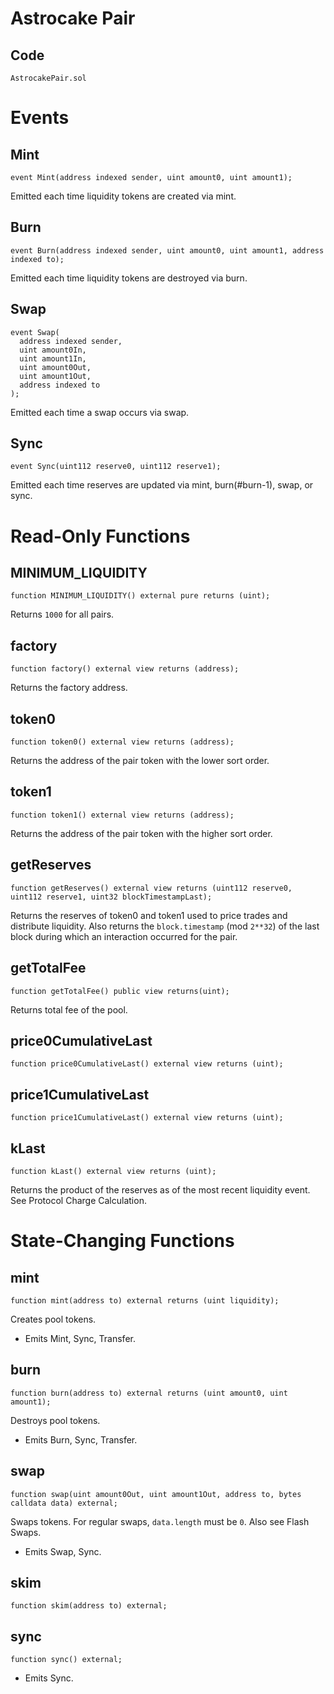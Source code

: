 # Astrocake Pair

## Code

`AstrocakePair.sol`

# Events

## Mint

```solidity
event Mint(address indexed sender, uint amount0, uint amount1);
```

Emitted each time liquidity tokens are created via mint.

## Burn

```solidity
event Burn(address indexed sender, uint amount0, uint amount1, address indexed to);
```

Emitted each time liquidity tokens are destroyed via burn.

## Swap

```solidity
event Swap(
  address indexed sender,
  uint amount0In,
  uint amount1In,
  uint amount0Out,
  uint amount1Out,
  address indexed to
);
```

Emitted each time a swap occurs via swap.

## Sync

```solidity
event Sync(uint112 reserve0, uint112 reserve1);
```

Emitted each time reserves are updated via mint, burn(#burn-1), swap, or sync.

# Read-Only Functions

## MINIMUM_LIQUIDITY

```solidity
function MINIMUM_LIQUIDITY() external pure returns (uint);
```

Returns `1000` for all pairs.

## factory

```solidity
function factory() external view returns (address);
```

Returns the factory address.

## token0

```solidity
function token0() external view returns (address);
```

Returns the address of the pair token with the lower sort order.

## token1

```solidity
function token1() external view returns (address);
```

Returns the address of the pair token with the higher sort order.

## getReserves

```solidity
function getReserves() external view returns (uint112 reserve0, uint112 reserve1, uint32 blockTimestampLast);
```

Returns the reserves of token0 and token1 used to price trades and distribute liquidity. Also returns the `block.timestamp` (mod `2**32`) of the last block during which an interaction occurred for the pair.

## getTotalFee

```solidity
function getTotalFee() public view returns(uint);
```

Returns total fee of the pool.

## price0CumulativeLast

```solidity
function price0CumulativeLast() external view returns (uint);
```

## price1CumulativeLast

```solidity
function price1CumulativeLast() external view returns (uint);
```

## kLast

```solidity
function kLast() external view returns (uint);
```

Returns the product of the reserves as of the most recent liquidity event. See Protocol Charge Calculation.

# State-Changing Functions

## mint

```solidity
function mint(address to) external returns (uint liquidity);
```

Creates pool tokens.

- Emits Mint, Sync, Transfer.

## burn

```solidity
function burn(address to) external returns (uint amount0, uint amount1);
```

Destroys pool tokens.

- Emits Burn, Sync, Transfer.

## swap

```solidity
function swap(uint amount0Out, uint amount1Out, address to, bytes calldata data) external;
```

Swaps tokens. For regular swaps, `data.length` must be `0`. Also see Flash Swaps.

- Emits Swap, Sync.

## skim

```solidity
function skim(address to) external;
```

## sync

```solidity
function sync() external;
```

- Emits Sync.
